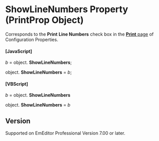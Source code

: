 # ShowLineNumbers Property (PrintProp Object)

Corresponds to the **Print**
**Line Numbers** check box in the
[**Print** page](../../dlg/properties/print/index) of Configuration Properties.

#### \[JavaScript\]

_b_ = object. **ShowLineNumbers**;

object. **ShowLineNumbers** = _b_;

#### \[VBScript\]

_b_ = object. **ShowLineNumbers**

object. **ShowLineNumbers** = _b_

## Version

Supported on EmEditor Professional Version 7.00 or later.
